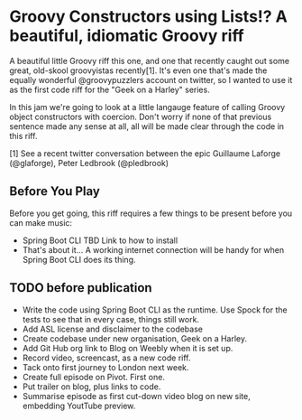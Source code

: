 # Groovy Constructors using Lists!? A beautiful, idiomatic Groovy riff

A beautiful little Groovy riff this one, and one that recently caught out some great, old-skool groovyistas recently[1]. It's even one that's made the equally wonderful @groovypuzzlers account on twitter, so I wanted to use it as the first code riff for the "Geek on a Harley" series.

In this jam we're going to look at a little langauge feature of calling Groovy object constructors with coercion. Don't worry if none of that previous sentence made any sense at all, all will be made clear through the code in this riff.


[1] See a recent twitter conversation between the epic Guillaume Laforge (@glaforge), Peter Ledbrook (@pledbrook)

## Before You Play

Before you get going, this riff requires a few things to be present before you can make music:

* Spring Boot CLI TBD Link to how to install
* That's about it... A working internet connection will be handy for when Spring Boot CLI does its thing.

## TODO before publication

* Write the code using Spring Boot CLI as the runtime. Use Spock for the tests to see that in every case, things still work.
* Add ASL license and disclaimer to the codebase
* Create codebase under new organisation, Geek on a Harley.
* Add Git Hub org link to Blog on Weebly when it is set up.
* Record video, screencast, as a new code riff.
* Tack onto first journey to London next week.
* Create full episode on Pivot. First one.
* Put trailer on blog, plus links to code.
* Summarise episode as first cut-down video blog on new site, embedding YoutTube preview.
